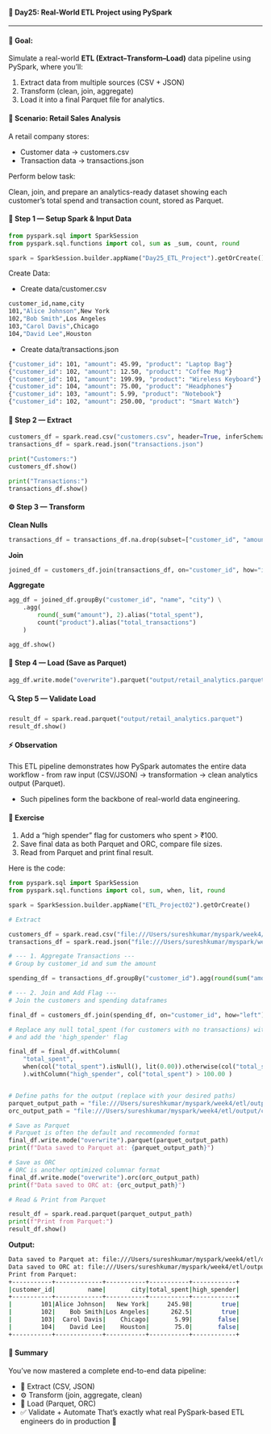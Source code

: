 #### 📘  Day25: Real-World ETL Project using PySpark
---
#### 🎯 Goal:
Simulate a real-world **ETL (Extract–Transform–Load)** data pipeline using PySpark, where you’ll:
1. Extract data from multiple sources (CSV + JSON)
2. Transform (clean, join, aggregate)
3. Load it into a final Parquet file for analytics.

#### 🧩 Scenario: Retail Sales Analysis

A retail company stores:
- Customer data → customers.csv
- Transaction data → transactions.json

Perform below task:

Clean, join, and prepare an analytics-ready dataset showing each customer’s total spend and transaction count, stored as Parquet.

#### 🧱 Step 1 — Setup Spark & Input Data

``` python
from pyspark.sql import SparkSession
from pyspark.sql.functions import col, sum as _sum, count, round

spark = SparkSession.builder.appName("Day25_ETL_Project").getOrCreate()

```
Create Data:
- Create data/customer.csv
``` bash
customer_id,name,city
101,"Alice Johnson",New York
102,"Bob Smith",Los Angeles
103,"Carol Davis",Chicago
104,"David Lee",Houston
```
- Create data/transactions.json
``` bash
{"customer_id": 101, "amount": 45.99, "product": "Laptop Bag"}
{"customer_id": 102, "amount": 12.50, "product": "Coffee Mug"}
{"customer_id": 101, "amount": 199.99, "product": "Wireless Keyboard"}
{"customer_id": 104, "amount": 75.00, "product": "Headphones"}
{"customer_id": 103, "amount": 5.99, "product": "Notebook"}
{"customer_id": 102, "amount": 250.00, "product": "Smart Watch"}
```
#### 🧮 Step 2 — Extract

``` python
customers_df = spark.read.csv("customers.csv", header=True, inferSchema=True)
transactions_df = spark.read.json("transactions.json")

print("Customers:")
customers_df.show()

print("Transactions:")
transactions_df.show()
```
#### ⚙️ Step 3 — Transform

**Clean Nulls**
``` python
transactions_df = transactions_df.na.drop(subset=["customer_id", "amount"])

```
**Join**
``` python
joined_df = customers_df.join(transactions_df, on="customer_id", how="inner")

```
**Aggregate**
``` python
agg_df = joined_df.groupBy("customer_id", "name", "city") \
    .agg(
        round(_sum("amount"), 2).alias("total_spent"),
        count("product").alias("total_transactions")
    )

agg_df.show()
```

#### 💾 Step 4 — Load (Save as Parquet)

``` python
agg_df.write.mode("overwrite").parquet("output/retail_analytics.parquet")
```
#### 🔍 Step 5 — Validate Load

``` python
result_df = spark.read.parquet("output/retail_analytics.parquet")
result_df.show()
```

#### ⚡ Observation

This ETL pipeline demonstrates how PySpark automates the entire data workflow -  from raw input (CSV/JSON) → transformation → clean analytics output (Parquet).
- Such pipelines form the backbone of real-world data engineering.

#### 💪 Exercise

1. Add a “high spender” flag for customers who spent > ₹100.
2. Save final data as both Parquet and ORC, compare file sizes.
3. Read from Parquet and print final result.

Here is the code:
``` python
from pyspark.sql import SparkSession
from pyspark.sql.functions import col, sum, when, lit, round

spark = SparkSession.builder.appName("ETL_Project02").getOrCreate()

# Extract

customers_df = spark.read.csv("file:///Users/sureshkumar/myspark/week4/etl/data/customers.csv", header=True, inferSchema=True)
transactions_df = spark.read.json("file:///Users/sureshkumar/myspark/week4/etl/data/transactions.json")

# --- 1. Aggregate Transactions ---
# Group by customer_id and sum the amount

spending_df = transactions_df.groupBy("customer_id").agg(round(sum("amount"),2).alias("total_spent"))

# --- 2. Join and Add Flag ---
# Join the customers and spending dataframes

final_df = customers_df.join(spending_df, on="customer_id", how="left")

# Replace any null total_spent (for customers with no transactions) with 0.00
# and add the 'high_spender' flag

final_df = final_df.withColumn(
	"total_spent",
	when(col("total_spent").isNull(), lit(0.00)).otherwise(col("total_spent"))
	).withColumn("high_spender", col("total_spent") > 100.00 )


# Define paths for the output (replace with your desired paths)
parquet_output_path = "file:///Users/sureshkumar/myspark/week4/etl/output/customer_data_parquet"
orc_output_path = "file:///Users/sureshkumar/myspark/week4/etl/output/customer_data_orc"

# Save as Parquet
# Parquet is often the default and recommended format
final_df.write.mode("overwrite").parquet(parquet_output_path)
print(f"Data saved to Parquet at: {parquet_output_path}")

# Save as ORC
# ORC is another optimized columnar format
final_df.write.mode("overwrite").orc(orc_output_path)
print(f"Data saved to ORC at: {orc_output_path}")

# Read & Print from Parquet

result_df = spark.read.parquet(parquet_output_path)
print(f"Print from Parquet:")
result_df.show()
```
**Output:**
``` bash
Data saved to Parquet at: file:///Users/sureshkumar/myspark/week4/etl/output/customer_data_parquet
Data saved to ORC at: file:///Users/sureshkumar/myspark/week4/etl/output/customer_data_orc
Print from Parquet:
+-----------+-------------+-----------+-----------+------------+
|customer_id|         name|       city|total_spent|high_spender|
+-----------+-------------+-----------+-----------+------------+
|        101|Alice Johnson|   New York|     245.98|        true|
|        102|    Bob Smith|Los Angeles|      262.5|        true|
|        103|  Carol Davis|    Chicago|       5.99|       false|
|        104|    David Lee|    Houston|       75.0|       false|
+-----------+-------------+-----------+-----------+------------+
```
#### 🌟 Summary

You’ve now mastered a complete end-to-end data pipeline:
- 🧩 Extract (CSV, JSON)
- ⚙️ Transform (join, aggregate, clean)
- 💾 Load (Parquet, ORC)
- ✅ Validate + Automate
That’s exactly what real PySpark-based ETL engineers do in production 💪